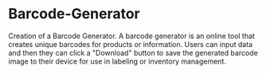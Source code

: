 # Barcode-Generator
Creation of a Barcode Generator.
A barcode generator is an online tool that creates unique barcodes for products or information. Users can input data and then they can click a "Download" button to save the generated barcode image to their device for use in labeling or inventory management.
